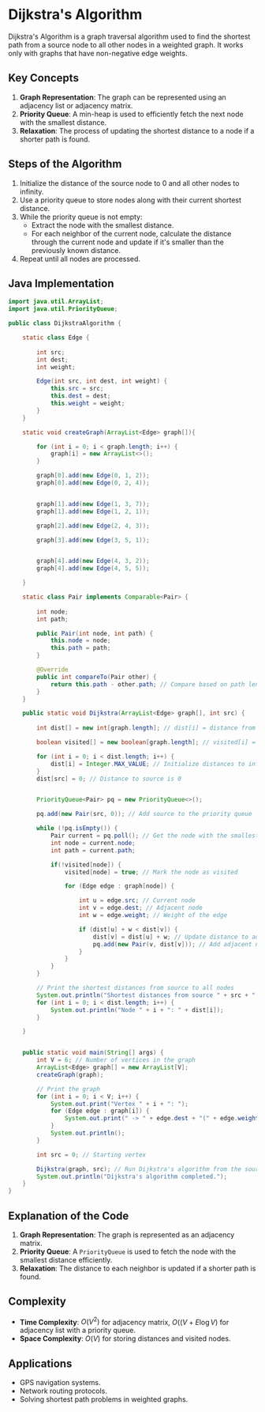 
# Dijkstra's Algorithm

Dijkstra's Algorithm is a graph traversal algorithm used to find the shortest path from a source node to all other nodes in a weighted graph. It works only with graphs that have non-negative edge weights.

## Key Concepts
1. **Graph Representation**: The graph can be represented using an adjacency list or adjacency matrix.
2. **Priority Queue**: A min-heap is used to efficiently fetch the next node with the smallest distance.
3. **Relaxation**: The process of updating the shortest distance to a node if a shorter path is found.

## Steps of the Algorithm
1. Initialize the distance of the source node to 0 and all other nodes to infinity.
2. Use a priority queue to store nodes along with their current shortest distance.
3. While the priority queue is not empty:
    - Extract the node with the smallest distance.
    - For each neighbor of the current node, calculate the distance through the current node and update if it's smaller than the previously known distance.
4. Repeat until all nodes are processed.

## Java Implementation

```java
import java.util.ArrayList;
import java.util.PriorityQueue;

public class DijkstraAlgorithm {

    static class Edge {
         
        int src;
        int dest;
        int weight;

        Edge(int src, int dest, int weight) {
            this.src = src;
            this.dest = dest;
            this.weight = weight;
        }
    }

    static void createGraph(ArrayList<Edge> graph[]){

        for (int i = 0; i < graph.length; i++) {
            graph[i] = new ArrayList<>();
        }

        graph[0].add(new Edge(0, 1, 2));
        graph[0].add(new Edge(0, 2, 4));


        graph[1].add(new Edge(1, 3, 7));
        graph[1].add(new Edge(1, 2, 1));

        graph[2].add(new Edge(2, 4, 3));

        graph[3].add(new Edge(3, 5, 1));


        graph[4].add(new Edge(4, 3, 2));
        graph[4].add(new Edge(4, 5, 5));

    }

    static class Pair implements Comparable<Pair> {
        
        int node;
        int path;

        public Pair(int node, int path) {
            this.node = node;
            this.path = path;
        }

        @Override
        public int compareTo(Pair other) {
            return this.path - other.path; // Compare based on path length
        }
    }

    public static void Dijkstra(ArrayList<Edge> graph[], int src) {
        
        int dist[] = new int[graph.length]; // dist[i] = distance from src to i

        boolean visited[] = new boolean[graph.length]; // visited[i] = true if i is visited

        for (int i = 0; i < dist.length; i++) {
            dist[i] = Integer.MAX_VALUE; // Initialize distances to infinity
        }
        dist[src] = 0; // Distance to source is 0


        PriorityQueue<Pair> pq = new PriorityQueue<>();

        pq.add(new Pair(src, 0)); // Add source to the priority queue

        while (!pq.isEmpty()) {
            Pair current = pq.poll(); // Get the node with the smallest distance
            int node = current.node;
            int path = current.path;

            if(!visited[node]) {
                visited[node] = true; // Mark the node as visited

                for (Edge edge : graph[node]) {

                    int u = edge.src; // Current node
                    int v = edge.dest; // Adjacent node
                    int w = edge.weight; // Weight of the edge

                    if (dist[u] + w < dist[v]) {
                        dist[v] = dist[u] + w; // Update distance to adjacent node
                        pq.add(new Pair(v, dist[v])); // Add adjacent node to the priority queue
                    }
                }
            }
        }

        // Print the shortest distances from source to all nodes
        System.out.println("Shortest distances from source " + src + ":");
        for (int i = 0; i < dist.length; i++) {
            System.out.println("Node " + i + ": " + dist[i]);
        }

    }


    public static void main(String[] args) {
        int V = 6; // Number of vertices in the graph
        ArrayList<Edge> graph[] = new ArrayList[V];
        createGraph(graph);

        // Print the graph
        for (int i = 0; i < V; i++) {
            System.out.print("Vertex " + i + ": ");
            for (Edge edge : graph[i]) {
                System.out.print(" -> " + edge.dest + "(" + edge.weight + ")");
            }
            System.out.println();
        }

        int src = 0; // Starting vertex

        Dijkstra(graph, src); // Run Dijkstra's algorithm from the source vertex
        System.out.println("Dijkstra's algorithm completed.");
    }
}
```

## Explanation of the Code
1. **Graph Representation**: The graph is represented as an adjacency matrix.
2. **Priority Queue**: A `PriorityQueue` is used to fetch the node with the smallest distance efficiently.
3. **Relaxation**: The distance to each neighbor is updated if a shorter path is found.

## Complexity
- **Time Complexity**: $O(V^2)$ for adjacency matrix, $O((V + E\log V)$ for adjacency list with a priority queue.
- **Space Complexity**: $O(V)$ for storing distances and visited nodes.

## Applications
- GPS navigation systems.
- Network routing protocols.
- Solving shortest path problems in weighted graphs.
